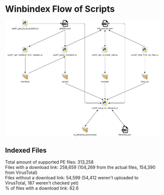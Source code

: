 # Winbindex Flow of Scripts

![winbindex-scripts-flow.png](winbindex-scripts-flow.png)

## Indexed Files

<!--FileStats-->
Total amount of supported PE files: 313,258  
Files with a download link: 258,659 (104,269 from the actual files, 154,390 from VirusTotal)  
Files without a download link: 54,599 (54,412 weren't uploaded to VirusTotal, 187 weren't checked yet)  
% of files with a download link: 82.6  
<!--/FileStats-->
